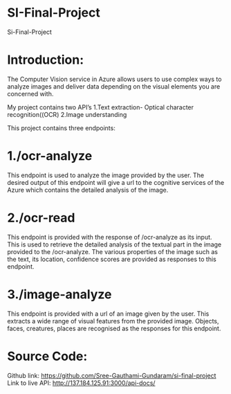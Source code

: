 # SI-Final-Project
Si-Final-Project

# Introduction:
The Computer Vision service in Azure allows users to use complex ways to analyze images and deliver data depending on the visual elements you are concerned with.

My project contains two API’s
1.Text extraction- Optical character recognition((OCR) 
2.Image understanding

This project contains three endpoints:
# 1./ocr-analyze
This endpoint is used to analyze the image provided by the user.
The desired output of this endpoint will give a url to the cognitive services of the Azure which contains the detailed analysis of the image.

# 2./ocr-read
This endpoint is provided with the response of /ocr-analyze as its input.
This is used to retrieve the detailed analysis of the textual part in the image provided to the /ocr-analyze.
The various properties of the image such as the text, its location, confidence scores are provided as responses to this endpoint. 

# 3./image-analyze
This endpoint is provided with a url of an image given by the user.
This extracts a wide range of visual features from the provided image.
Objects, faces, creatures, places are recognised as the responses for this endpoint.

# Source Code:
Github link: https://github.com/Sree-Gauthami-Gundaram/si-final-project
Link to live API: http://137.184.125.91:3000/api-docs/


